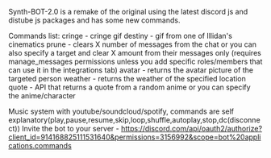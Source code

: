 Synth-BOT-2.0 is a remake of the original using the latest discord js and distube js packages and has some new commands.

Commands list: cringe - cringe gif
destiny - gif from one of Illidan's cinematics
prune - clears X number of messages from the chat or you can also specify a target and clear X amount from their messages only (requires manage_messages permissions unless you add specific roles/members that can use it in the integrations tab)
avatar - returns the avatar picture of the targeted person
weather - returns the weather of the specified location
quote - API that returns a quote from a random anime or you can specify the anime/character

Music system with youtube/soundcloud/spotify, commands are self explanatory(play,pause,resume,skip,loop,shuffle,autoplay,stop,dc(disconnect))
Invite the bot to your server - https://discord.com/api/oauth2/authorize?client_id=914168825111531640&permissions=3156992&scope=bot%20applications.commands
